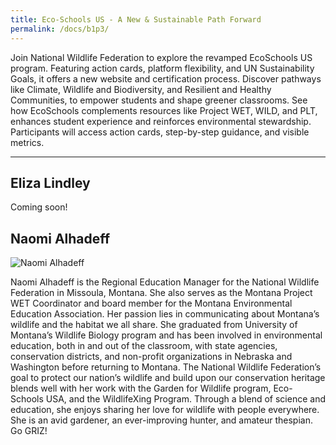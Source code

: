 ```yaml
---
title: Eco-Schools US - A New & Sustainable Path Forward
permalink: /docs/b1p3/
---
```


Join National Wildlife Federation to explore the revamped EcoSchools US program. Featuring action cards, platform flexibility, and UN Sustainability Goals, it offers a new website and certification process. Discover pathways like Climate, Wildlife and Biodiversity, and Resilient and Healthy Communities, to empower students and shape greener classrooms. See how EcoSchools complements resources like Project WET, WILD, and PLT, enhances student experience and reinforces environmental stewardship. Participants will access action cards, step-by-step guidance, and visible metrics.

***

## Eliza Lindley

Coming soon!

## Naomi Alhadeff

![Naomi Alhadeff](../monday/breakout1/images/naomi.jpg)

Naomi Alhadeff is the Regional Education Manager for the National Wildlife Federation in Missoula, Montana. She also serves as the Montana Project WET Coordinator and board member for the Montana Environmental Education Association. Her passion lies in communicating about Montana’s wildlife and the habitat we all share. She graduated from University of Montana’s Wildlife Biology program and has been involved in environmental education, both in and out of the classroom, with state agencies, conservation districts, and non-profit organizations in Nebraska and Washington before returning to Montana. The National Wildlife Federation’s goal to protect our nation’s wildlife and build upon our conservation heritage blends well with her work with the Garden for Wildlife program, Eco-Schools USA, and the WildlifeXing Program. Through a blend of science and education, she enjoys sharing her love for wildlife with people everywhere. She is an avid gardener, an ever-improving hunter, and amateur thespian. Go GRIZ! 